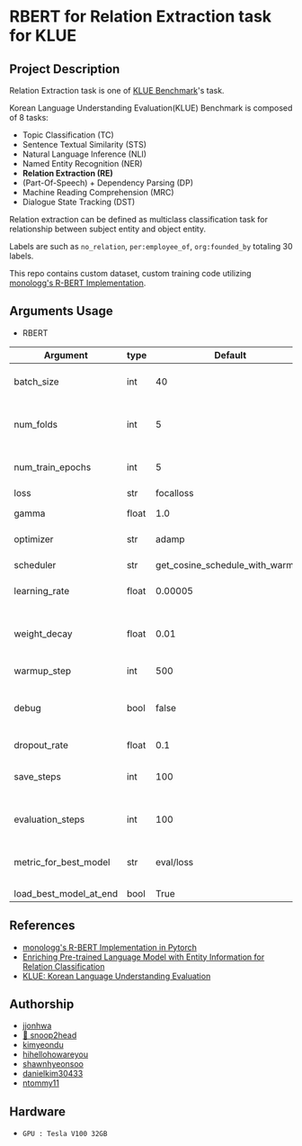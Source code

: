 # RBERT for Relation Extraction task for KLUE

## Project Description

Relation Extraction task is one of [KLUE Benchmark](https://github.com/KLUE-benchmark/KLUE)'s task. 

Korean Language Understanding Evaluation(KLUE) Benchmark is composed of 8 tasks:

- Topic Classification (TC)
- Sentence Textual Similarity (STS)
- Natural Language Inference (NLI)
- Named Entity Recognition (NER)
- **Relation Extraction (RE)**
- (Part-Of-Speech) + Dependency Parsing (DP)
- Machine Reading Comprehension (MRC)
- Dialogue State Tracking (DST)

Relation extraction can be defined as multiclass classification task for relationship between subject entity and object entity.

Labels are such as `no_relation`, `per:employee_of`, `org:founded_by` totaling 30 labels. 

This repo contains custom dataset, custom training code utilizing [monologg's R-BERT Implementation](https://github.com/monologg/R-BERT).


## Arguments Usage

- RBERT

| Argument               | type  | Default                         | Explanation                                  |
| ---------------------- | ----- | ------------------------------- | -------------------------------------------- |
| batch_size             | int   | 40                              | batch size for training and inferece                |
| num_folds              | int   | 5                               | number of fold for Stratified KFold                 |
| num_train_epochs       | int   | 5                               | number of epochs for training                                   |
| loss                   | str   | focalloss                       | loss function                                |
| gamma                  | float | 1.0                             | focalloss's gamma value                    |
| optimizer              | str   | adamp                           | optimizer for training                               |
| scheduler              | str   | get_cosine_schedule_with_warmup | learning rate scheduler           |
| learning_rate          | float | 0.00005                         | initial learning rate                        |
| weight_decay           | float | 0.01                            | Loss function's weight decay, preventing overfit |
| warmup_step            | int   | 500                             |
| debug                  | bool  | false                           | debug with CPU device for better error representation                     |
| dropout_rate           | float | 0.1                             |                                  |
| save_steps             | int   | 100                             | number of steps for saving the model                            |
| evaluation_steps       | int   | 100                             | number of step until the evaluation                         |
| metric_for_best_model  | str   | eval/loss                       | the metric for determining which is the best model                  |
| load_best_model_at_end | bool  | True                            |

## References

- [monologg's R-BERT Implementation in Pytorch](https://github.com/monologg/R-BERT)
- [Enriching Pre-trained Language Model with Entity Information for Relation Classification](https://arxiv.org/abs/1905.08284?context=cs)
- [KLUE: Korean Language Understanding Evaluation](https://github.com/KLUE-benchmark/KLUE)

## Authorship

- [jjonhwa](https://github.com/jjonhwa)
- [🤚 snoop2head](https://github.com/snoop2head)
- [kimyeondu](kimyeondu)
- [hihellohowareyou](https://github.com/hihellohowareyou)
- [shawnhyeonsoo](https://github.com/shawnhyeonsoo)
- [danielkim30433](https://github.com/danielkim30433)
- [ntommy11](https://github.com/ntommy11)

## Hardware

- `GPU : Tesla V100 32GB`
